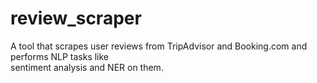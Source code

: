 # review_scraper
 A tool that scrapes user reviews from TripAdvisor and Booking.com and performs NLP tasks like <br> 
 sentiment analysis and NER on them.
